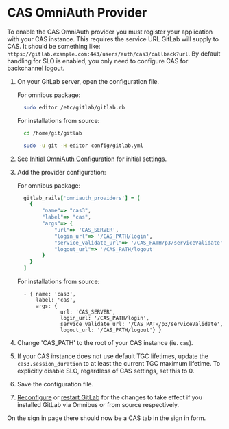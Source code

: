 # CAS OmniAuth Provider

To enable the CAS OmniAuth provider you must register your application with your CAS instance. This requires the service URL GitLab will supply to CAS. It should be something like: `https://gitlab.example.com:443/users/auth/cas3/callback?url`. By default handling for SLO is enabled, you only need to configure CAS for backchannel logout.

1.  On your GitLab server, open the configuration file.

    For omnibus package:

    ```sh
      sudo editor /etc/gitlab/gitlab.rb
    ```

    For installations from source:

    ```sh
      cd /home/git/gitlab

      sudo -u git -H editor config/gitlab.yml
    ```

1.  See [Initial OmniAuth Configuration](omniauth.md#initial-omniauth-configuration) for initial settings.

1.  Add the provider configuration:

    For omnibus package:

    ```ruby
      gitlab_rails['omniauth_providers'] = [
        {
            "name"=> "cas3",
            "label"=> "cas",
            "args"=> {
                "url"=> 'CAS_SERVER',
                "login_url"=> '/CAS_PATH/login',
                "service_validate_url"=> '/CAS_PATH/p3/serviceValidate',
                "logout_url"=> '/CAS_PATH/logout'
            }
        }
      ]
    ```

    For installations from source:

    ```
      - { name: 'cas3',
          label: 'cas',
          args: {
                  url: 'CAS_SERVER',
                  login_url: '/CAS_PATH/login',
                  service_validate_url: '/CAS_PATH/p3/serviceValidate',
                  logout_url: '/CAS_PATH/logout'} }
    ```

1.  Change 'CAS_PATH' to the root of your CAS instance (ie. `cas`).

1.  If your CAS instance does not use default TGC lifetimes, update the `cas3.session_duration` to at least the current TGC maximum lifetime. To explicitly disable SLO, regardless of CAS settings, set this to 0.

1.  Save the configuration file.

1.  [Reconfigure][] or [restart GitLab][] for the changes to take effect if you
    installed GitLab via Omnibus or from source respectively.

On the sign in page there should now be a CAS tab in the sign in form.

[reconfigure]: ../administration/restart_gitlab.md#omnibus-gitlab-reconfigure
[restart GitLab]: ../administration/restart_gitlab.md#installations-from-source
